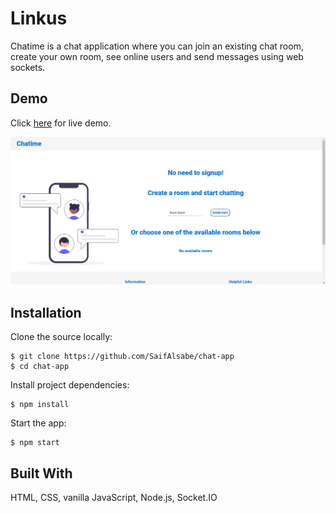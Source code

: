 # Linkus

Chatime is a chat application where you can join an existing chat room, create your own room, see online users and send messages using web sockets.

## Demo 

Click [here](https://linkus-chat-app.herokuapp.com/) for live demo.

![](demo/chatime.png)

## Installation

Clone the source locally:
```
$ git clone https://github.com/SaifAlsabe/chat-app
$ cd chat-app
```

Install project dependencies:
```
$ npm install
```

Start the app:
```
$ npm start
```

## Built With

HTML, CSS, vanilla JavaScript, Node.js, Socket.IO





